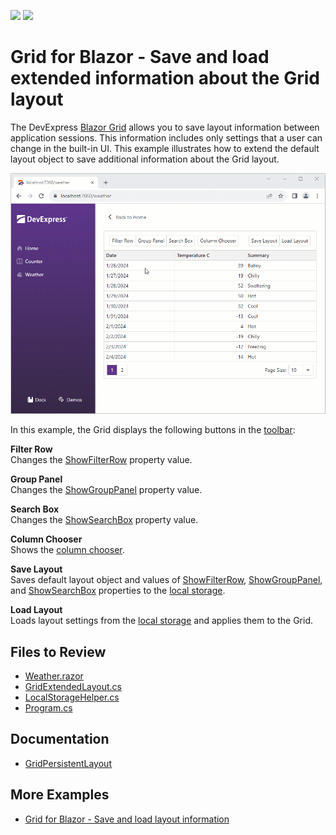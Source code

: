<!-- default badges list -->
[![](https://img.shields.io/badge/Open_in_DevExpress_Support_Center-FF7200?style=flat-square&logo=DevExpress&logoColor=white)](https://supportcenter.devexpress.com/ticket/details/T1212928)
[![](https://img.shields.io/badge/📖_How_to_use_DevExpress_Examples-e9f6fc?style=flat-square)](https://docs.devexpress.com/GeneralInformation/403183)
<!-- default badges end -->
# Grid for Blazor - Save and load extended information about the Grid layout

The DevExpress [Blazor Grid](https://docs.devexpress.com/Blazor/403143/components/grid) allows you to save layout information between application sessions. This information includes only settings that a user can change in the built-in UI. This example illustrates how to extend the default layout object to save additional information about the Grid layout.

![Save and Restore Extended Layout ](save-restore-extended-layout.gif)

In this example, the Grid displays the following buttons in the [toolbar](https://docs.devexpress.com/Blazor/DevExpress.Blazor.DxGrid.ToolbarTemplate):

**Filter Row**  
Changes the [ShowFilterRow](https://docs.devexpress.com/Blazor/DevExpress.Blazor.DxGrid.ShowFilterRow) property value.

**Group Panel**  
Changes the [ShowGroupPanel](https://docs.devexpress.com/Blazor/DevExpress.Blazor.DxGrid.ShowGroupPanel) property value.

**Search Box**  
Changes the [ShowSearchBox](https://docs.devexpress.com/Blazor/DevExpress.Blazor.DxGrid.ShowSearchBox) property value.

**Column Chooser**  
Shows the [column chooser](https://docs.devexpress.com/Blazor/DevExpress.Blazor.DxGrid.ShowColumnChooser).

**Save Layout**  
Saves default layout object and values of [ShowFilterRow](https://docs.devexpress.com/Blazor/DevExpress.Blazor.DxGrid.ShowFilterRow), [ShowGroupPanel](https://docs.devexpress.com/Blazor/DevExpress.Blazor.DxGrid.ShowGroupPanel), and [ShowSearchBox](https://docs.devexpress.com/Blazor/DevExpress.Blazor.DxGrid.ShowSearchBox) properties to the [local storage](https://developer.mozilla.org/en-US/docs/Web/API/Window/localStorage).

**Load Layout**  
Loads layout settings from the [local storage](https://developer.mozilla.org/en-US/docs/Web/API/Window/localStorage) and applies them to the Grid.

## Files to Review

- [Weather.razor](./CS/ExtendedGridLayout/Pages/Weather.razor)
- [GridExtendedLayout.cs](./CS/ExtendedGridLayout/Data/GridExtendedLayout.cs)
- [LocalStorageHelper.cs](./CS/ExtendedGridLayout/Data/LocalStorageHelper.cs)
- [Program.cs](./CS/ExtendedGridLayout/Program.cs)

## Documentation

* [GridPersistentLayout](https://docs.devexpress.com/Blazor/DevExpress.Blazor.GridPersistentLayout)

## More Examples

- [Grid for Blazor - Save and load layout information](https://github.com/DevExpress-Examples/blazor-DxGrid-save-restore-layout)
